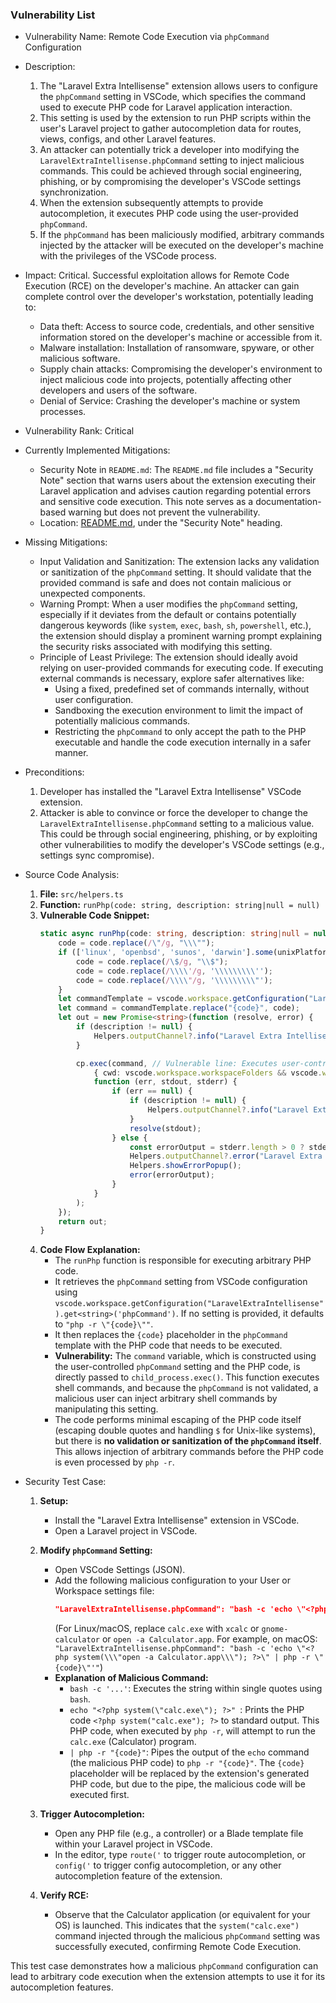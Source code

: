 ### Vulnerability List

- Vulnerability Name: Remote Code Execution via `phpCommand` Configuration

- Description:
    1. The "Laravel Extra Intellisense" extension allows users to configure the `phpCommand` setting in VSCode, which specifies the command used to execute PHP code for Laravel application interaction.
    2. This setting is used by the extension to run PHP scripts within the user's Laravel project to gather autocompletion data for routes, views, configs, and other Laravel features.
    3. An attacker can potentially trick a developer into modifying the `LaravelExtraIntellisense.phpCommand` setting to inject malicious commands. This could be achieved through social engineering, phishing, or by compromising the developer's VSCode settings synchronization.
    4. When the extension subsequently attempts to provide autocompletion, it executes PHP code using the user-provided `phpCommand`.
    5. If the `phpCommand` has been maliciously modified, arbitrary commands injected by the attacker will be executed on the developer's machine with the privileges of the VSCode process.

- Impact:
    Critical. Successful exploitation allows for Remote Code Execution (RCE) on the developer's machine. An attacker can gain complete control over the developer's workstation, potentially leading to:
    - Data theft: Access to source code, credentials, and other sensitive information stored on the developer's machine or accessible from it.
    - Malware installation: Installation of ransomware, spyware, or other malicious software.
    - Supply chain attacks: Compromising the developer's environment to inject malicious code into projects, potentially affecting other developers and users of the software.
    - Denial of Service: Crashing the developer's machine or system processes.

- Vulnerability Rank: Critical

- Currently Implemented Mitigations:
    - Security Note in `README.md`: The `README.md` file includes a "Security Note" section that warns users about the extension executing their Laravel application and advises caution regarding potential errors and sensitive code execution. This note serves as a documentation-based warning but does not prevent the vulnerability.
    - Location: [README.md](../vscode-laravel-extra-intellisense/README.md), under the "Security Note" heading.

- Missing Mitigations:
    - Input Validation and Sanitization: The extension lacks any validation or sanitization of the `phpCommand` setting. It should validate that the provided command is safe and does not contain malicious or unexpected components.
    - Warning Prompt: When a user modifies the `phpCommand` setting, especially if it deviates from the default or contains potentially dangerous keywords (like `system`, `exec`, `bash`, `sh`, `powershell`, etc.), the extension should display a prominent warning prompt explaining the security risks associated with modifying this setting.
    - Principle of Least Privilege: The extension should ideally avoid relying on user-provided commands for executing code. If executing external commands is necessary, explore safer alternatives like:
        - Using a fixed, predefined set of commands internally, without user configuration.
        - Sandboxing the execution environment to limit the impact of potentially malicious commands.
        - Restricting the `phpCommand` to only accept the path to the PHP executable and handle the code execution internally in a safer manner.

- Preconditions:
    1. Developer has installed the "Laravel Extra Intellisense" VSCode extension.
    2. Attacker is able to convince or force the developer to change the `LaravelExtraIntellisense.phpCommand` setting to a malicious value. This could be through social engineering, phishing, or by exploiting other vulnerabilities to modify the developer's VSCode settings (e.g., settings sync compromise).

- Source Code Analysis:
    1. **File:** `src/helpers.ts`
    2. **Function:** `runPhp(code: string, description: string|null = null)`
    3. **Vulnerable Code Snippet:**
        ```typescript
        static async runPhp(code: string, description: string|null = null) : Promise<string> {
            code = code.replace(/\"/g, "\\\"");
            if (['linux', 'openbsd', 'sunos', 'darwin'].some(unixPlatforms => os.platform().includes(unixPlatforms))) {
                code = code.replace(/\$/g, "\\$");
                code = code.replace(/\\\\'/g, '\\\\\\\\\'');
                code = code.replace(/\\\\"/g, '\\\\\\\\\"');
            }
            let commandTemplate = vscode.workspace.getConfiguration("LaravelExtraIntellisense").get<string>('phpCommand') ?? "php -r \"{code}\"";
            let command = commandTemplate.replace("{code}", code);
            let out = new Promise<string>(function (resolve, error) {
                if (description != null) {
                    Helpers.outputChannel?.info("Laravel Extra Intellisense command started: " + description);
                }

                cp.exec(command, // Vulnerable line: Executes user-controlled command
                    { cwd: vscode.workspace.workspaceFolders && vscode.workspace.workspaceFolders.length > 0 ? vscode.workspace.workspaceFolders[0].uri.fsPath : undefined },
                    function (err, stdout, stderr) {
                        if (err == null) {
                            if (description != null) {
                                Helpers.outputChannel?.info("Laravel Extra Intellisense Resolved: " + description);
                            }
                            resolve(stdout);
                        } else {
                            const errorOutput = stderr.length > 0 ? stderr : stdout;
                            Helpers.outputChannel?.error("Laravel Extra Intellisense Error:\n " + (description ?? '') + '\n\n' + errorOutput);
                            Helpers.showErrorPopup();
                            error(errorOutput);
                        }
                    }
                );
            });
            return out;
        }
        ```
    4. **Code Flow Explanation:**
        - The `runPhp` function is responsible for executing arbitrary PHP code.
        - It retrieves the `phpCommand` setting from VSCode configuration using `vscode.workspace.getConfiguration("LaravelExtraIntellisense").get<string>('phpCommand')`. If no setting is provided, it defaults to `"php -r \"{code}\""`.
        - It then replaces the `{code}` placeholder in the `phpCommand` template with the PHP code that needs to be executed.
        - **Vulnerability:** The `command` variable, which is constructed using the user-controlled `phpCommand` setting and the PHP code, is directly passed to `child_process.exec()`. This function executes shell commands, and because the `phpCommand` is not validated, a malicious user can inject arbitrary shell commands by manipulating this setting.
        - The code performs minimal escaping of the PHP code itself (escaping double quotes and handling `$` for Unix-like systems), but there is **no validation or sanitization of the `phpCommand` itself**. This allows injection of arbitrary commands before the PHP code is even processed by `php -r`.

- Security Test Case:
    1. **Setup:**
        - Install the "Laravel Extra Intellisense" extension in VSCode.
        - Open a Laravel project in VSCode.
    2. **Modify `phpCommand` Setting:**
        - Open VSCode Settings (JSON).
        - Add the following malicious configuration to your User or Workspace settings file:
          ```json
          "LaravelExtraIntellisense.phpCommand": "bash -c 'echo \"<?php system(\\\"calc.exe\\\"); ?>\" | php -r \"{code}\"'"
          ```
          (For Linux/macOS, replace `calc.exe` with `xcalc` or `gnome-calculator` or `open -a Calculator.app`. For example, on macOS: `"LaravelExtraIntellisense.phpCommand": "bash -c 'echo \"<?php system(\\\"open -a Calculator.app\\\"); ?>\" | php -r \"{code}\"'"`)
        - **Explanation of Malicious Command:**
          - `bash -c '...'`: Executes the string within single quotes using `bash`.
          - `echo "<?php system(\"calc.exe\"); ?>" `: Prints the PHP code `<?php system("calc.exe"); ?>` to standard output. This PHP code, when executed by `php -r`, will attempt to run the `calc.exe` (Calculator) program.
          - `| php -r "{code}"`: Pipes the output of the `echo` command (the malicious PHP code) to `php -r "{code}"`. The `{code}` placeholder will be replaced by the extension's generated PHP code, but due to the pipe, the malicious code will be executed first.

    3. **Trigger Autocompletion:**
        - Open any PHP file (e.g., a controller) or a Blade template file within your Laravel project in VSCode.
        - In the editor, type `route('` to trigger route autocompletion, or `config('` to trigger config autocompletion, or any other autocompletion feature of the extension.
    4. **Verify RCE:**
        - Observe that the Calculator application (or equivalent for your OS) is launched. This indicates that the `system("calc.exe")` command injected through the malicious `phpCommand` setting was successfully executed, confirming Remote Code Execution.

This test case demonstrates how a malicious `phpCommand` configuration can lead to arbitrary code execution when the extension attempts to use it for its autocompletion features.
